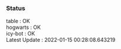 ### Status


table : OK  
hogwarts : OK  
icy-bot : OK  
Latest Update : 2022-01-15 00:28:08.643219

